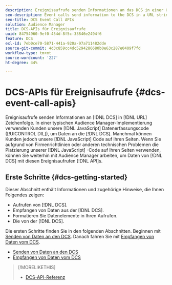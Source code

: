 ```yaml
---
description: Ereignisaufrufe senden Informationen an das DCS in einer URL-Zeichenfolge. Bei einer typischen Audience Manager-Bereitstellung nutzen Kunden unseren JavaScript-Datenerfassungscode (DIL), um Daten an das DCS zu senden. Manchmal können Kunden jedoch unseren JavaScript-Code nicht auf ihre Seiten platzieren. Wenn Sie aufgrund von Firmenrichtlinien oder anderen technischen Problemen unseren JavaScript-Code nicht auf Ihren Seiten platzieren können, können Sie mit Audience Manager trotzdem Daten vom DCS mit diesen Ereignisaufruf-APIs senden und zurückerhalten.
seo-description: Event calls send information to the DCS in a URL string. In a typical Audience Manager deployment, customers use our JavaScript data collection code (DIL) to send data to the DCS. However, sometimes customers cannot put our JavaScript code on their pages. If company policies or other technical issues prevent you from placing our JavaScript code on your pages, you can still work with Audience Manager to send and return data from DCS with these event call APIs.
seo-title: DCS Event Call APIs
solution: Audience Manager
title: DCS-APIs für Ereignisaufrufe
uuid: 84754960-9ef0-454d-8f5c-33846e2494f6
feature: DCS
exl-id: 7eb0ce70-5871-441a-920a-97a711482dde
source-git-commit: 4d3c859cc4dc5294286680b0e63c287e0409f7fd
workflow-type: tm+mt
source-wordcount: '227'
ht-degree: 44%

---
```


# DCS-APIs für Ereignisaufrufe {#dcs-event-call-apis}

Ereignisaufrufe senden Informationen an [!DNL DCS] in [!DNL URL] Zeichenfolge. In einer typischen Audience Manager-Implementierung verwenden Kunden unsere [!DNL JavaScript] Datenerfassungscode ([!UICONTROL DIL]), um Daten an die [!DNL DCS]. Manchmal können Kunden jedoch unsere [!DNL JavaScript] Code auf ihren Seiten. Wenn Sie aufgrund von Firmenrichtlinien oder anderen technischen Problemen die Platzierung unserer [!DNL JavaScript] -Code auf Ihren Seiten verwenden, können Sie weiterhin mit Audience Manager arbeiten, um Daten von [!DNL DCS] mit diesen Ereignisaufrufen [!DNL API]s.

## Erste Schritte {#dcs-getting-started}

Dieser Abschnitt enthält Informationen und zugehörige Hinweise, die Ihnen Folgendes zeigen:

* Aufrufen von [!DNL DCS].
* Empfangen von Daten aus der [!DNL DCS].
* Formatieren Sie Datenelemente in Ihren Aufrufen.
* Die von der [!DNL DCS].

Die ersten Schritte finden Sie in den folgenden Abschnitten. Beginnen mit [Senden von Daten an den DCS](../../../api/dcs-intro/dcs-event-calls/dcs-url-send.md). Danach fahren Sie mit [Empfangen von Daten vom DCS](../../../api/dcs-intro/dcs-event-calls/dcs-url-receive.md).

* [Senden von Daten an den DCS](dcs-url-send.md)
* [Empfangen von Daten vom DCS](dcs-url-receive.md)

>[!MORELIKETHIS]
>
>* [DCS-API-Referenz ](../../../api/dcs-intro/dcs-api-reference/dcs-api-methods.md)

